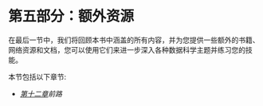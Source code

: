 

# 第五部分：额外资源

在最后一节中，我们将回顾本书中涵盖的所有内容，并为您提供一些额外的书籍、网络资源和文档，您可以使用它们来进一步深入各种数据科学主题并练习您的技能。

本节包括以下章节:

*   [*第十二章*](B16834_12_Final_SK_ePub.xhtml#_idTextAnchor254)*前路*